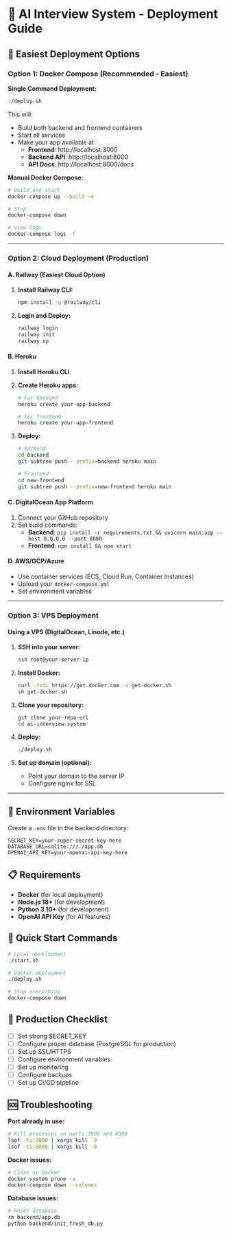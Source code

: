 # 🚀 AI Interview System - Deployment Guide

## 🎯 **Easiest Deployment Options**

### **Option 1: Docker Compose (Recommended - Easiest)**

**Single Command Deployment:**
```bash
./deploy.sh
```

This will:
- Build both backend and frontend containers
- Start all services
- Make your app available at:
  - **Frontend**: http://localhost:3000
  - **Backend API**: http://localhost:8000
  - **API Docs**: http://localhost:8000/docs

**Manual Docker Compose:**
```bash
# Build and start
docker-compose up --build -d

# Stop
docker-compose down

# View logs
docker-compose logs -f
```

---

### **Option 2: Cloud Deployment (Production)**

#### **A. Railway (Easiest Cloud Option)**
1. **Install Railway CLI:**
   ```bash
   npm install -g @railway/cli
   ```

2. **Login and Deploy:**
   ```bash
   railway login
   railway init
   railway up
   ```

#### **B. Heroku**
1. **Install Heroku CLI**
2. **Create Heroku apps:**
   ```bash
   # For backend
   heroku create your-app-backend
   
   # For frontend
   heroku create your-app-frontend
   ```

3. **Deploy:**
   ```bash
   # Backend
   cd backend
   git subtree push --prefix=backend heroku main
   
   # Frontend
   cd new-frontend
   git subtree push --prefix=new-frontend heroku main
   ```

#### **C. DigitalOcean App Platform**
1. Connect your GitHub repository
2. Set build commands:
   - **Backend**: `pip install -r requirements.txt && uvicorn main:app --host 0.0.0.0 --port 8000`
   - **Frontend**: `npm install && npm start`

#### **D. AWS/GCP/Azure**
- Use container services (ECS, Cloud Run, Container Instances)
- Upload your `docker-compose.yml`
- Set environment variables

---

### **Option 3: VPS Deployment**

#### **Using a VPS (DigitalOcean, Linode, etc.)**

1. **SSH into your server:**
   ```bash
   ssh root@your-server-ip
   ```

2. **Install Docker:**
   ```bash
   curl -fsSL https://get.docker.com -o get-docker.sh
   sh get-docker.sh
   ```

3. **Clone your repository:**
   ```bash
   git clone your-repo-url
   cd ai-interview-system
   ```

4. **Deploy:**
   ```bash
   ./deploy.sh
   ```

5. **Set up domain (optional):**
   - Point your domain to the server IP
   - Configure nginx for SSL

---

## 🔧 **Environment Variables**

Create a `.env` file in the backend directory:
```env
SECRET_KEY=your-super-secret-key-here
DATABASE_URL=sqlite:///./app.db
OPENAI_API_KEY=your-openai-api-key-here
```

## 📋 **Requirements**

- **Docker** (for local deployment)
- **Node.js 18+** (for development)
- **Python 3.10+** (for development)
- **OpenAI API Key** (for AI features)

## 🎯 **Quick Start Commands**

```bash
# Local development
./start.sh

# Docker deployment
./deploy.sh

# Stop everything
docker-compose down
```

## 🚨 **Production Checklist**

- [ ] Set strong SECRET_KEY
- [ ] Configure proper database (PostgreSQL for production)
- [ ] Set up SSL/HTTPS
- [ ] Configure environment variables
- [ ] Set up monitoring
- [ ] Configure backups
- [ ] Set up CI/CD pipeline

## 🆘 **Troubleshooting**

**Port already in use:**
```bash
# Kill processes on ports 3000 and 8000
lsof -ti:3000 | xargs kill -9
lsof -ti:8000 | xargs kill -9
```

**Docker issues:**
```bash
# Clean up Docker
docker system prune -a
docker-compose down --volumes
```

**Database issues:**
```bash
# Reset database
rm backend/app.db
python backend/init_fresh_db.py
```
